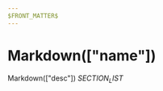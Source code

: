 ```yaml
---
$FRONT_MATTER$
---
```


<script setup>

import { useData } from "vitepress";
const { frontmatter } = useData();

import ItemData from '../.vitepress/theme/components/docElements/ItemData.vue'
import LuaTypeDef from "../.vitepress/theme/components/docElements/TypeDef.vue";
import LuaProp from "../.vitepress/theme/components/docElements/Property.vue";
import LuaFunction from "../.vitepress/theme/components/docElements/Function.vue";
</script>

# Markdown(["name"]) <ItemData :member="$frontmatter.class"/>
Markdown(["desc"])
$SECTION_LIST$
